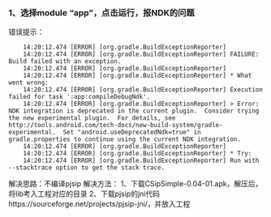 ###    1、选择module “app”，点击运行，报NDK的问题
错误提示：

        14:20:12.474 [ERROR] [org.gradle.BuildExceptionReporter] 
        14:20:12.474 [ERROR] [org.gradle.BuildExceptionReporter] FAILURE: Build failed with an exception.
        14:20:12.474 [ERROR] [org.gradle.BuildExceptionReporter] 
        14:20:12.474 [ERROR] [org.gradle.BuildExceptionReporter] * What went wrong:
        14:20:12.474 [ERROR] [org.gradle.BuildExceptionReporter] Execution failed for task ':app:compileDebugNdk'.
        14:20:12.474 [ERROR] [org.gradle.BuildExceptionReporter] > Error: NDK integration is deprecated in the current plugin.  Consider trying the new experimental plugin.  For details, see http://tools.android.com/tech-docs/new-build-system/gradle-experimental.  Set "android.useDeprecatedNdk=true" in gradle.properties to continue using the current NDK integration.
        14:20:12.474 [ERROR] [org.gradle.BuildExceptionReporter] 
        14:20:12.474 [ERROR] [org.gradle.BuildExceptionReporter] * Try:
        14:20:12.474 [ERROR] [org.gradle.BuildExceptionReporter] Run with --stacktrace option to get the stack trace. 
        
解决思路：不编译pjsip
解决方法：
    1、下载CSipSimple-0.04-01.apk，解压后，将lib考入工程对应的目录
    2、下载pjsip的jni代码https://sourceforge.net/projects/pjsip-jni/，并放入工程